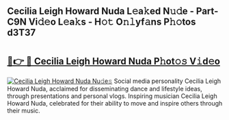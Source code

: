 ## Cecilia Leigh Howard Nuda L𝚎a𝚔ed N𝚞𝚍e - Part-C9N Vi𝚍𝚎o L𝚎a𝚔s - H𝚘𝚝 O𝚗𝚕yf𝚊ns P𝚑𝚘tos d3T37

# <h2><a href="http://kfa05f.oniu.top/?m=Cecilia+Leigh+Howard+Nuda">🔗👉 🔴 Cecilia Leigh Howard Nuda P𝚑ot𝚘𝚜 V𝚒d𝚎o</a></h2>

[![Cecilia Leigh Howard Nuda Nu𝚍e𝚜](https://i.imgur.com/0qMVB7G.gif)](http://kfa05f.oniu.top/?m=Cecilia+Leigh+Howard+Nuda)
Social media personality Cecilia Leigh Howard Nuda, acclaimed for disseminating dance and lifestyle ideas, through presentations and personal vlogs. Inspiring musician Cecilia Leigh Howard Nuda, celebrated for their ability to move and inspire others through their music.  
